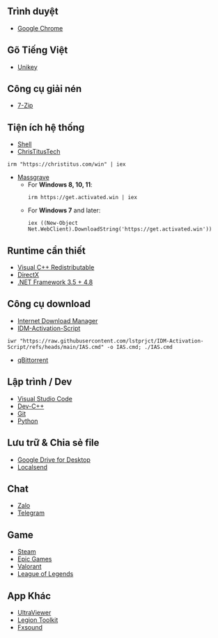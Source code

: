 

## Trình duyệt
- [Google Chrome](https://www.google.com/chrome/)

## Gõ Tiếng Việt
- [Unikey](https://www.unikey.org/download.html)
## Công cụ giải nén
- [7-Zip](https://www.7-zip.org/)

## Tiện ích hệ thống
- [Shell](https://github.com/moudey/Shell)
- [ChrisTitusTech](https://github.com/ChrisTitusTech/winutil)
```
irm "https://christitus.com/win" | iex
```
- [Massgrave](https://massgrave.dev/)
   - For **Windows 8, 10, 11**: 
     ```
     irm https://get.activated.win | iex
     ```
   - For **Windows 7** and later:
     ```
     iex ((New-Object Net.WebClient).DownloadString('https://get.activated.win'))
     ```
## Runtime cần thiết
- [Visual C++ Redistributable](https://github.com/abbodi1406/vcredist)
- [DirectX](https://www.microsoft.com/en-us/download/details.aspx?id=35)
- [.NET Framework 3.5 + 4.8](https://dotnet.microsoft.com/en-us/download/dotnet-framework)

## Công cụ download
- [Internet Download Manager](https://www.internetdownloadmanager.com/)
- [IDM-Activation-Script](https://github.com/lstprjct/IDM-Activation-Script)
```
iwr "https://raw.githubusercontent.com/lstprjct/IDM-Activation-Script/refs/heads/main/IAS.cmd" -o IAS.cmd; ./IAS.cmd
```
- [qBittorrent](https://www.qbittorrent.org/)

## Lập trình / Dev
- [Visual Studio Code](https://code.visualstudio.com/)
- [Dev-C++](https://sourceforge.net/projects/orwelldevcpp/)
- [Git](https://git-scm.com/)
- [Python](https://www.python.org/downloads/)

## Lưu trữ & Chia sẻ file
- [Google Drive for Desktop](https://support.google.com/a/users/answer/13022292?hl=en)
- [Localsend](https://localsend.org/vi/download)
## Chat
- [Zalo](https://zalo.me/pc)
- [Telegram](https://desktop.telegram.org/)

## Game
- [Steam](https://store.steampowered.com/)
- [Epic Games](https://store.epicgames.com/vi)
- [Valorant](https://playvalorant.com/vi-vn/download/)
- [League of Legends](https://www.leagueoflegends.com/vi-vn/download/)

 ## App Khác
 - [UltraViewer](https://www.ultraviewer.net/vi/download.html)
 - [Legion Toolkit](https://github.com/BartoszCichecki/LenovoLegionToolkit)
 - [Fxsound](https://www.fxsound.com/download)
